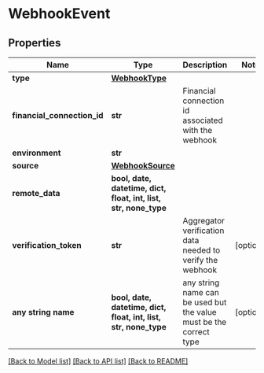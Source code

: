 # WebhookEvent


## Properties
Name | Type | Description | Notes
------------ | ------------- | ------------- | -------------
**type** | [**WebhookType**](WebhookType.md) |  | 
**financial_connection_id** | **str** | Financial connection id associated with the webhook | 
**environment** | **str** |  | 
**source** | [**WebhookSource**](WebhookSource.md) |  | 
**remote_data** | **bool, date, datetime, dict, float, int, list, str, none_type** |  | 
**verification_token** | **str** | Aggregator verification data needed to verify the webhook | [optional] 
**any string name** | **bool, date, datetime, dict, float, int, list, str, none_type** | any string name can be used but the value must be the correct type | [optional]

[[Back to Model list]](../README.md#documentation-for-models) [[Back to API list]](../README.md#documentation-for-api-endpoints) [[Back to README]](../README.md)


